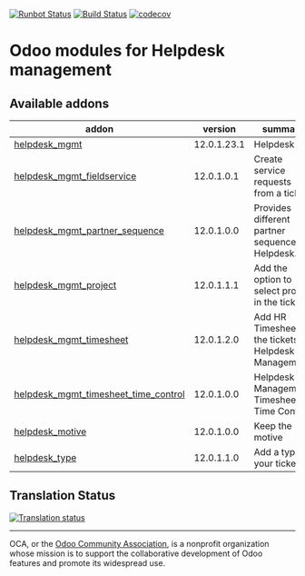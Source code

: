 [![Runbot Status](https://runbot.odoo-community.org/runbot/badge/flat/282/12.0.svg)](https://runbot.odoo-community.org/runbot/repo/github-com-oca-helpdesk-282)
[![Build Status](https://travis-ci.com/OCA/helpdesk.svg?branch=12.0)](https://travis-ci.com/OCA/helpdesk)
[![codecov](https://codecov.io/gh/OCA/helpdesk/branch/12.0/graph/badge.svg)](https://codecov.io/gh/OCA/helpdesk)

# Odoo modules for Helpdesk management

[//]: # (addons)

Available addons
----------------
addon | version | summary
--- | --- | ---
[helpdesk_mgmt](helpdesk_mgmt/) | 12.0.1.23.1 | Helpdesk
[helpdesk_mgmt_fieldservice](helpdesk_mgmt_fieldservice/) | 12.0.1.0.1 | Create service requests from a ticket
[helpdesk_mgmt_partner_sequence](helpdesk_mgmt_partner_sequence/) | 12.0.1.0.0 | Provides different partner sequence in Helpdesk.
[helpdesk_mgmt_project](helpdesk_mgmt_project/) | 12.0.1.1.1 | Add the option to select project in the tickets.
[helpdesk_mgmt_timesheet](helpdesk_mgmt_timesheet/) | 12.0.1.2.0 | Add HR Timesheet to the tickets for Helpdesk Management.
[helpdesk_mgmt_timesheet_time_control](helpdesk_mgmt_timesheet_time_control/) | 12.0.1.0.0 | Helpdesk Management Timesheet Time Control
[helpdesk_motive](helpdesk_motive/) | 12.0.1.0.0 | Keep the motive
[helpdesk_type](helpdesk_type/) | 12.0.1.1.0 | Add a type to your tickets

[//]: # (end addons)

## Translation Status

[![Translation status](https://translation.odoo-community.org/widgets/helpdesk-12-0/-/multi-auto.svg)](https://translation.odoo-community.org/engage/helpdesk-12-0/?utm_source=widget)

----

OCA, or the [Odoo Community Association](http://odoo-community.org/), is a nonprofit organization whose
mission is to support the collaborative development of Odoo features and
promote its widespread use.
